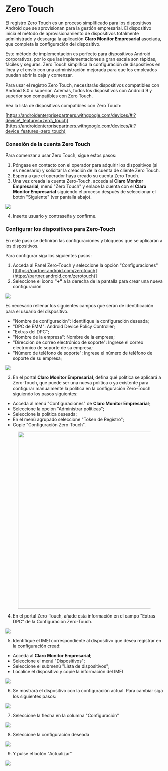 # Zero Touch

El registro Zero Touch es un proceso simplificado para los dispositivos Android que se aprovisionan para la gestión empresarial. El dispositivo inicia el método de aprovisionamiento de dispositivos totalmente administrado y descarga la aplicación **Claro Monitor Empresarial** asociada, que completa la configuración del dispositivo.

Este método de implementación es perfecto para dispositivos Android corporativos, por lo que las implementaciones a gran escala son rápidas, fáciles y seguras. Zero Touch simplifica la configuración de dispositivos en línea y el envío con una administración mejorada para que los empleados puedan abrir la caja y comenzar.

Para usar el registro Zero Touch, necesitarás dispositivos compatibles con Android 8.0 o superior. Además, todos los dispositivos con Android 9 y superior son compatibles con Zero Touch.

Vea la lista de dispositivos compatibles con Zero Touch:

[https://androidenterprisepartners.withgoogle.com/devices/#!?device\_features=zero\_touch](https://androidenterprisepartners.withgoogle.com/devices/#!?device_features=zero_touch)

### **Conexión de la cuenta Zero Touch**

Para comenzar a usar Zero Touch, sigue estos pasos:

1. Póngase en contacto con el operador para adquirir los dispositivos (si es necesario) y solicitar la creación de la cuenta de cliente Zero Touch.
2. Espera a que el operador haya creado su cuenta Zero Touch.
3. Una vez creada la cuenta Zero-Touch, acceda al **Claro Monitor Empresarial**, menú "Zero Touch" y enlace la cuenta con el **Claro Monitor Empresarial** siguiendo el proceso después de seleccionar el botón "Siguiente" (ver pantalla abajo).

![](<../../.gitbook/assets/0 (24).png>)

4. Inserte usuario y contraseña y confirme.

### **Configurar los dispositivos para Zero-Touch**

En este paso se definirán las configuraciones y bloqueos que se aplicarán a los dispositivos.

Para configurar siga los siguientes pasos:

1. Acceda al Panel Zero-Touch y seleccione la opción "Configuraciones" \[[https://partner.android.com/zerotouch](https://partner.android.com/zerotouch)]
2. Seleccione el icono **"+"** a la derecha de la pantalla para crear una nueva configuración

![](<../../.gitbook/assets/1 (24).png>)

Es necesario rellenar los siguientes campos que serán de identificación para el usuario del dispositivo.

* "Nombre de configuración": Identifique la configuración deseada;
* "DPC de EMM": Android Device Policy Controller;
* "Extras del DPC";
* "Nombre de la empresa": Nombre de la empresa;
* "Dirección de correo electrónico de soporte": Ingrese el correo electrónico de soporte de su empresa;
* "Número de teléfono de soporte": Ingrese el número de teléfono de soporte de su empresa;

![](<../../.gitbook/assets/2 (24).png>)

3. En el portal **Claro Monitor Empresarial**, defina qué política se aplicará a Zero-Touch, que puede ser una nueva política o ya existente para configurar manualmente la política en la configuración Zero-Touch siguiendo los pasos siguientes:

* Acceda al menú "Configuraciones" de **Claro Monitor Empresarial**;
* Seleccione la opción "Administrar políticas";
* Seleccione la política deseada;
* En el menú agrupado seleccione "Token de Registro";
* Copie "Configuración Zero-Touch".

<figure><img src="../../.gitbook/assets/image (123).png" alt="" width="563"><figcaption></figcaption></figure>

4. En el portal Zero-Touch, añade esta información en el campo "Extras DPC" de la Configuración Zero-Touch.

![](<../../.gitbook/assets/4 (19).png>)

5. Identifique el IMEI correspondiente al dispositivo que desea registrar en la configuración cread:

* Acceda al **Claro Monitor Empresarial**;
* Seleccione el menú "Dispositivos";
* Seleccione el submenú "Lista de dispositivos";
* Localice el dispositivo y copie la información del IMEI

![](<../../.gitbook/assets/5 (18).png>)

6. Se mostrará el dispositivo con la configuración actual. Para cambiar siga los siguientes pasos:

![](<../../.gitbook/assets/6 (18).png>)

7. Seleccione la flecha en la columna "Configuración"

![](<../../.gitbook/assets/7 (16).png>)

8. Seleccione la configuración deseada

![](<../../.gitbook/assets/8 (16).png>)

9. Y pulse el botón "Actualizar"

![](<../../.gitbook/assets/9 (16).png>)

